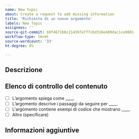 ```yaml
---
name: New topic
about: Create a request to add missing information
title: 'Richiesta di un nuovo argomento'
labels: New Topic
assignees: ''
source-git-commit: b0f4671b8c214397af77cbd316e489dac1ce8601
workflow-type: tm+mt
source-wordcount: '33'
ht-degree: 0%

---
```



## Descrizione

<!-- (REQUIRED) What topic is missing? -->

## Elenco di controllo del contenuto

<!-- (REQUIRED) List specific information or details to include in this topic. -->

<!-- Use the following checklist template as a starting point -->

- [ ] L’argomento spiega come ____.
- [ ] L’argomento descrive i passaggi da seguire per ____.
- [ ] L&#39;argomento contiene esempi di codice che mostrano ____.
- [ ] Altro (specificare)

## Informazioni aggiuntive

<!-- (OPTIONAL) Any information you already know or other online resources that cover this topic -->

<!--
Thank you for taking the time to report this issue!
GitHub Issues in this repo should relate to this project's codebase.

Before submitting this issue, please make sure you are complying with our Code of Conduct:
https://github.com/AdobeDocs/commerce-operations.en/blob/main/code-of-conduct.md

Issues that do not comply with our Code of Conduct or do not contain enough information may be closed at the maintainers' discretion.

Feel free to remove this section before creating this issue.
-->
